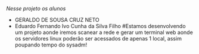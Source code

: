 *Nesse projeto os alunos*
* GERALDO DE SOUSA CRUZ NETO
* Eduardo Fernando Ivo Cunha da Silva Filho
#Estamos desenvolvendo um projeto aonde iremos scanear a rede e gerar um terminal web aonde os servidores linux poderão ser acessados de apenas 1 local, assim poupando tempo do sysadm!

